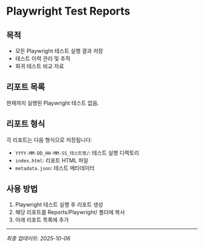 # Playwright Test Reports

## 목적
- 모든 Playwright 테스트 실행 결과 저장
- 테스트 이력 관리 및 추적
- 회귀 테스트 비교 자료

## 리포트 목록

현재까지 실행된 Playwright 테스트 없음.

## 리포트 형식
각 리포트는 다음 형식으로 저장됩니다:
- `YYYY-MM-DD_HH-MM-SS_테스트명/`: 테스트 실행 디렉토리
- `index.html`: 리포트 HTML 파일
- `metadata.json`: 테스트 메타데이터

## 사용 방법
1. Playwright 테스트 실행 후 리포트 생성
2. 해당 리포트를 Reports/Playwright/ 폴더에 복사
3. 아래 리포트 목록에 추가

---
*최종 업데이트: 2025-10-06*

